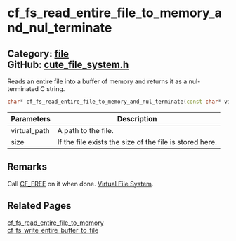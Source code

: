[](../header.md ':include')

# cf_fs_read_entire_file_to_memory_and_nul_terminate

Category: [file](/api_reference?id=file)  
GitHub: [cute_file_system.h](https://github.com/RandyGaul/cute_framework/blob/master/include/cute_file_system.h)  
---

Reads an entire file into a buffer of memory and returns it as a nul-terminated C string.

```cpp
char* cf_fs_read_entire_file_to_memory_and_nul_terminate(const char* virtual_path, size_t* size);
```

Parameters | Description
--- | ---
virtual_path | A path to the file.
size | If the file exists the size of the file is stored here.

## Remarks

Call [CF_FREE](/allocator/cf_free.md) on it when done. [Virtual File System](https://randygaul.github.io/cute_framework/#/topics/virtual_file_system).

## Related Pages

[cf_fs_read_entire_file_to_memory](/file/cf_fs_read_entire_file_to_memory.md)  
[cf_fs_write_entire_buffer_to_file](/file/cf_fs_write_entire_buffer_to_file.md)  
